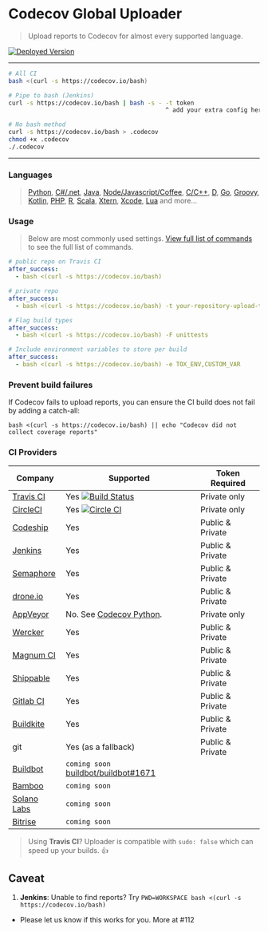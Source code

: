 Codecov Global Uploader
=======================
> Upload reports to Codecov for almost every supported language.

[![Deployed Version](https://codecov.io?bash=badge)](https://codecov.io?bash=redirect)

------

```bash
# All CI
bash <(curl -s https://codecov.io/bash)

# Pipe to bash (Jenkins)
curl -s https://codecov.io/bash | bash -s - -t token
                                            ^ add your extra config here

# No bash method
curl -s https://codecov.io/bash > .codecov
chmod +x .codecov
./.codecov
```

------

### Languages
> [Python](https://github.com/codecov/example-python), [C#/.net](https://github.com/codecov/example-csharp), [Java](https://github.com/codecov/example-java), [Node/Javascript/Coffee](https://github.com/codecov/example-node),
> [C/C++](https://github.com/codecov/example-c), [D](https://github.com/codecov/example-d), [Go](https://github.com/codecov/example-go), [Groovy](https://github.com/codecov/example-groovy), [Kotlin](https://github.com/codecov/example-kotlin),
> [PHP](https://github.com/codecov/example-php), [R](https://github.com/codecov/example-r), [Scala](https://github.com/codecov/example-scala), [Xtern](https://github.com/codecov/example-xtend), [Xcode](https://github.com/codecov/example-xcode), [Lua](https://github.com/codecov/example-lua) and more...


### Usage
> Below are most commonly used settings. [View full list of commands](https://github.com/codecov/codecov-bash/blob/master/codecov#L56) to see the full list of commands.

```yaml
# public repo on Travis CI
after_success:
  - bash <(curl -s https://codecov.io/bash)
```

```yaml
# private repo
after_success:
  - bash <(curl -s https://codecov.io/bash) -t your-repository-upload-token
```

```yaml
# Flag build types
after_success:
  - bash <(curl -s https://codecov.io/bash) -F unittests
```

```yaml
# Include environment variables to store per build
after_success:
  - bash <(curl -s https://codecov.io/bash) -e TOX_ENV,CUSTOM_VAR
```


### Prevent build failures
If Codecov fails to upload reports, you can ensure the CI build does not fail by adding a catch-all:

```
bash <(curl -s https://codecov.io/bash) || echo "Codecov did not collect coverage reports"
```


### CI Providers
|                       Company                       |                                                                    Supported                                                                     | Token Required   |
| --------------------------------------------------- | ------------------------------------------------------------------------------------------------------------------------------------------------ | ---------------- |
| [Travis CI](https://travis-ci.org/)                 | Yes [![Build Status](https://secure.travis-ci.org/codecov/codecov-bash.svg?branch=master)](http://travis-ci.org/codecov/codecov-bash)            | Private only     |
| [CircleCI](https://circleci.com/)                   | Yes [![Circle CI](https://img.shields.io/circleci/project/codecov/codecov-bash.svg?branch=master)](https://circleci.com/gh/codecov/codecov-bash) | Private only     |
| [Codeship](https://codeship.com/)                   | Yes                                                                                                                                              | Public & Private |
| [Jenkins](https://jenkins-ci.org/)                  | Yes                                                                                                                                              | Public & Private |
| [Semaphore](https://semaphoreci.com/)               | Yes                                                                                                                                              | Public & Private |
| [drone.io](https://drone.io/)                       | Yes                                                                                                                                              | Public & Private |
| [AppVeyor](http://www.appveyor.com/)                | No. See [Codecov Python](https://github.com/codecov/codecov-python).                                                                             | Private only     |
| [Wercker](http://wercker.com/)                      | Yes                                                                                                                                              | Public & Private |
| [Magnum CI](https://magnum-ci.com/)                 | Yes                                                                                                                                              | Public & Private |
| [Shippable](http://www.shippable.com/)              | Yes                                                                                                                                              | Public & Private |
| [Gitlab CI](https://about.gitlab.com/gitlab-ci/)    | Yes                                                                                                                                              | Public & Private |
| [Buildkite](https://buildkite.com)                  | Yes                                                                                                                                              | Public & Private |
| git                                                 | Yes (as a fallback)                                                                                                                              | Public & Private |
| [Buildbot](http://buildbot.net/)                    | `coming soon` [buildbot/buildbot#1671](https://github.com/buildbot/buildbot/pull/1671)                                                           |                  |
| [Bamboo](https://www.atlassian.com/software/bamboo) | `coming soon`                                                                                                                                    |                  |
| [Solano Labs](https://www.solanolabs.com/)          | `coming soon`                                                                                                                                    |                  |
| [Bitrise](https://bitrise.io/)                      | `coming soon`                                                                                                                                    |                  |

> Using **Travis CI**? Uploader is compatible with `sudo: false` which can speed up your builds. :+1:


## Caveat

1. **Jenkins**: Unable to find reports? Try `PWD=WORKSPACE bash <(curl -s https://codecov.io/bash)`
  - Please let us know if this works for you. More at #112
